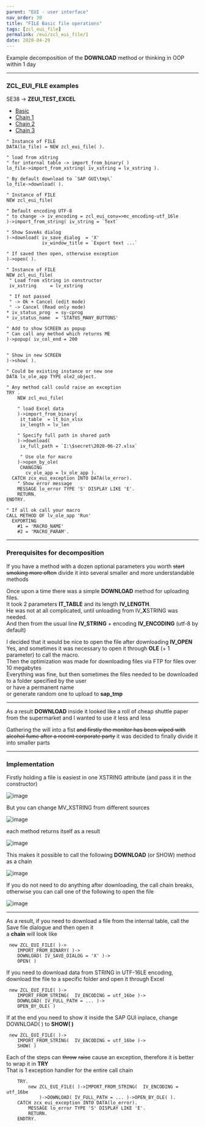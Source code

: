 ```yaml
---
parent: "EUI - user interface"
nav_order: 30
title: "FILE Basic file operations"
tags: [zcl_eui_file]
permalink: /eui/zcl_eui_file/1
date: 2020-04-29
---
```


Example decomposition of the **DOWNLOAD** method or thinking in OOP within 1 day

***

### ZCL_EUI_FILE examples
SE38 -> **ZEUI_TEST_EXCEL**

<div class="tab-header">
<ul class="nav nav-tabs">
  <li class="active">
    <a data-toggle="tab" href="#basic">Basic</a>
  </li>
  <li>
    <a data-toggle="tab" href="#chain1">Chain 1</a>
  </li>
  <li>
    <a data-toggle="tab" href="#chain2">Chain 2</a>
  </li>
  <li>
    <a data-toggle="tab" href="#chain3">Chain 3</a>
  </li>
</ul>
</div>


<div class="tab-content">
  <div class="tab-pane active" id="basic">
<div class="container-fluid" markdown="1">   

``` abap
" Instance of FILE
DATA(lo_file) = NEW zcl_eui_file( ).

" load from xString
" for internal table -> import_from_binary( )
lo_file->import_from_xstring( iv_xstring = lv_xstring ).

" By default download to `SAP GUI\tmp\`
lo_file->download( ).
```

</div> <!-- This close tag must be left aligned. -->
  </div>
  <div class="tab-pane" id="chain1">
<div class="container-fluid" markdown="1">

``` abap
" Instance of FILE
NEW zcl_eui_file(

" Default encoding UTF-8
" to change -> iv_encoding = zcl_eui_conv=>mc_encoding-utf_16le
)->import_from_string( iv_string = `Text`

" Show SaveAs dialog
)->download( iv_save_dialog  = 'X'
             iv_window_title = `Export text ...`
             
" If saved then open, otherwise exception
)->open( ).
```

</div> <!-- This close tag must be left aligned. -->
  </div>
  <div class="tab-pane" id="chain2">
<div class="container-fluid" markdown="1">

``` abap
" Instance of FILE
NEW zcl_eui_file(
 " Load from xString in constructor
 iv_xstring     = lv_xstring

 " If not passed
 " -> Ok + Cancel (edit mode)
 " -> Cancel (Read only mode)
* iv_status_prog  = sy-cprog
* iv_status_name  = 'STATUS_MANY_BUTTONS'

" Add to show SCREEN as popup
" Can call any method which returns ME
)->popup( iv_col_end = 200


" Show in new SCREEN
)->show( ).
```
</div> <!-- This close tag must be left aligned. -->
  </div>

  <div class="tab-pane" id="chain3">
<div class="container-fluid" markdown="1">

``` abap
" Could be existing instance or new one
DATA lv_ole_app	TYPE ole2_object.

" Any method call could raise an exception
TRY .
    NEW zcl_eui_file(
    
    " load Excel data
    )->import_from_binary(
     it_table  = lt_bin_xlsx
     iv_length = lv_len

    " Specify full path in shared path
    )->download(
     iv_full_path = `I:\$secret\2020-06-27.xlsx`

     " Use ole for macro
    )->open_by_ole(
     CHANGING
       cv_ole_app = lv_ole_app ).
  CATCH zcx_eui_exception INTO DATA(lo_error).
    " Show error message
    MESSAGE lo_error TYPE 'S' DISPLAY LIKE 'E'.
    RETURN.
ENDTRY.

" If all ok call your macro
CALL METHOD OF lv_ole_app 'Run'
  EXPORTING
    #1 = 'MACRO_NAME'
    #2 = 'MACRO_PARAM'.

```

</div> <!-- This close tag must be left aligned. -->
  </div>
</div>

---

### Prerequisites for decomposition

If you have a method with a dozen optional parameters you worth ~~start smoking more often~~ divide it into several smaller and more understandable methods

Once upon a time there was a simple **DOWNLOAD** method for uploading files.<br/>
It took 2 parameters __IT_TABLE__ and its length __IV_LENGTH__.<br/>
He was not at all complicated, until unloading from IV_**X**STRING was needed.<br/>
And then from the usual line __IV_STRING__ + encoding __IV_ENCODING__ (utf-8 by default)

I decided that it would be nice to open the file after downloading __IV_OPEN__<br/>
Yes, and sometimes it was necessary to open it through __OLE__ (+ 1 parameter) to call the macro.<br/>
Then the optimization was made for downloading files via FTP for files over 10 megabytes<br/>
Everything was fine, but then sometimes the files needed to be downloaded to a folder specified by the user<br/>
or have a permanent name<br/>
or generate random one to upload to **sap_tmp**

---

As a result **DOWNLOAD** inside it looked like a roll of cheap shuttle paper from the supermarket and I wanted to use it less and less   

Gathering the will into a fist ~~and firstly the monitor has been wiped with alcohol fume after a recent corporate party~~ it was decided to finally divide it into smaller parts

---

### Implementation

Firstly holding a file is easiest in one XSTRING attribute (and pass it in the constructor)

![image](https://user-images.githubusercontent.com/36256417/80464453-40c27c80-8953-11ea-99ae-545095f7c6aa.png)

But you can change MV_XSTRING from different sources

![image](https://user-images.githubusercontent.com/36256417/80464724-a44caa00-8953-11ea-88e7-85dd847929af.png)

each method returns itself as a result

![image](https://user-images.githubusercontent.com/36256417/80464964-f7bef800-8953-11ea-868b-1b9ce63cc315.png)

This makes it possible to call the following **DOWNLOAD** (or SHOW) method as a chain

![image](https://user-images.githubusercontent.com/36256417/80465232-5be1bc00-8954-11ea-9d4b-af93f9ba04e8.png)

If you do not need to do anything after downloading, the call chain breaks, otherwise you can call one of the following to open the file

![image](https://user-images.githubusercontent.com/36256417/80465722-f3dfa580-8954-11ea-981a-ed28670df1a2.png) 

---

As a result, if you need to download a file from the internal table, call the Save file dialogue and then open it<br/>
a **chain** will look like

```abap
 new ZCL_EUI_FILE( )->
    IMPORT_FROM_BINARY( )->
    DOWNLOAD( IV_SAVE_DIALOG = 'X' )->
    OPEN( )
```

If you need to download data from STRING in UTF-16LE encoding, download the file to a specific folder and open it through Excel

```abap
 new ZCL_EUI_FILE( )->
    IMPORT_FROM_STRING(  IV_ENCODING = utf_16be )->
    DOWNLOAD( IV_FULL_PATH = ... )->
    OPEN_BY_OLE( )
```

If at the end you need to show it inside the SAP GUI inplace, change DOWNLOAD( ) to **SHOW( )**

```abap
 new ZCL_EUI_FILE( )->
    IMPORT_FROM_STRING(  IV_ENCODING = utf_16be )->
    SHOW( )
```

Each of the steps can ~~throw~~ ~~raise~~ cause an exception, therefore it is better to wrap it in **TRY**<br/>
That is 1 exception handler for the entire call chain
```abap
    TRY.
        new ZCL_EUI_FILE( )->IMPORT_FROM_STRING(  IV_ENCODING = utf_16be
            )->DOWNLOAD( IV_FULL_PATH = ... )->OPEN_BY_OLE( ).
    CATCH zcx_eui_exception INTO DATA(lo_error).
        MESSAGE lo_error TYPE 'S' DISPLAY LIKE 'E'.
        RETURN.
    ENDTRY. 
```
